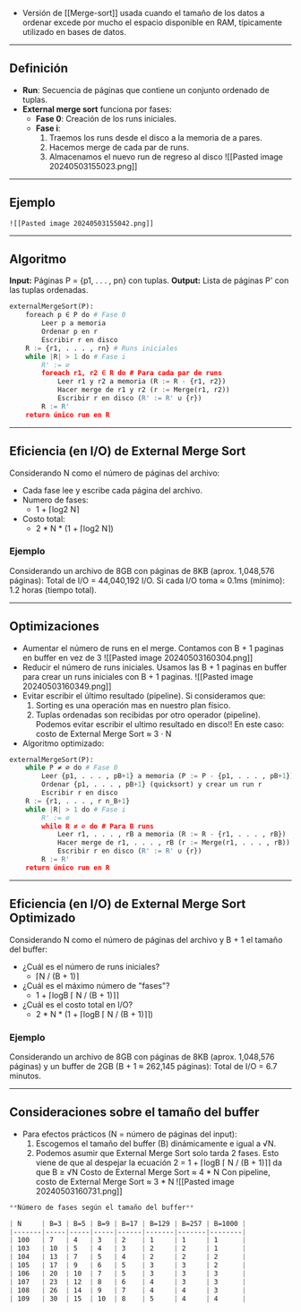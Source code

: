 - Versión de [[Merge-sort]] usada cuando el tamaño de los datos a ordenar excede por mucho el espacio disponible en RAM, típicamente utilizado en bases de datos.

---

## Definición
- **Run**: Secuencia de páginas que contiene un conjunto ordenado de tuplas.
- **External merge sort** funciona por fases:
  - **Fase 0**: Creación de los runs iniciales.
  - **Fase i**:
    1. Traemos los runs desde el disco a la memoria de a pares.
    2. Hacemos merge de cada par de runs.
    3. Almacenamos el nuevo run de regreso al disco
	![[Pasted image 20240503155023.png]]

---

## Ejemplo
	![[Pasted image 20240503155042.png]]

---

## Algoritmo
**Input:** Páginas P = {p1, . . . , pn} con tuplas.
**Output:** Lista de páginas P' con las tuplas ordenadas.
```python
externalMergeSort(P):
    foreach p ∈ P do # Fase 0
        Leer p a memoria
        Ordenar p en r
        Escribir r en disco
    R := {r1, . . . , rn} # Runs iniciales
    while |R| > 1 do # Fase i
        R' := ∅
        foreach r1, r2 ∈ R do # Para cada par de runs
            Leer r1 y r2 a memoria (R := R - {r1, r2})
            Hacer merge de r1 y r2 (r := Merge(r1, r2))
            Escribir r en disco (R' := R' ∪ {r})
        R := R'
    return único run en R
````

---

## Eficiencia (en I/O) de External Merge Sort

Considerando N como el número de páginas del archivo:

- Cada fase lee y escribe cada página del archivo.
- Numero de fases:
    - 1 + ⌈log2 N⌉
- Costo total:
    - 2 * N * (1 + ⌈log2 N⌉)
### Ejemplo
Considerando un archivo de 8GB con páginas de 8KB (aprox. 1,048,576 páginas): 
Total de I/O = 44,040,192 I/O. 
Si cada I/O toma ≈ 0.1ms (mínimo): 1.2 horas (tiempo total).

---

## Optimizaciones
- Aumentar el número de runs en el merge. Contamos con B + 1 paginas en buffer en vez de 3
 ![[Pasted image 20240503160304.png]]
- Reducir el número de runs iniciales. Usamos las B + 1 paginas en buffer para crear un runs iniciales con B + 1 paginas.
	 ![[Pasted image 20240503160349.png]]
- Evitar escribir el último resultado (pipeline). Si consideramos que:
	1. Sorting es una operación mas en nuestro plan físico.
	2. Tuplas ordenadas son recibidas por otro operador (pipeline).
	Podemos evitar escribir el ultimo resultado en disco!!
	En este caso: costo de External Merge Sort ≈ 3 ⋅ N
- Algoritmo optimizado:
```python
externalMergeSort(P):
    while P ≠ ∅ do # Fase 0
        Leer {p1, . . . , pB+1} a memoria (P := P - {p1, . . . , pB+1})
        Ordenar {p1, . . . , pB+1} (quicksort) y crear un run r
        Escribir r en disco
    R := {r1, . . . , r n_B+1}
    while |R| > 1 do # Fase i
        R' := ∅
        while R ≠ ∅ do # Para B runs
            Leer r1, . . . , rB a memoria (R := R - {r1, . . . , rB})
            Hacer merge de r1, . . . , rB (r := Merge(r1, . . . , rB))
            Escribir r en disco (R' := R' ∪ {r})
        R := R'
    return único run en R
```

---

## Eficiencia (en I/O) de External Merge Sort Optimizado
Considerando N como el número de páginas del archivo y B + 1 el tamaño del buffer:
- ¿Cuál es el número de runs iniciales?
    - ⌈N / (B + 1)⌉
- ¿Cuál es el máximo número de "fases"?
    - 1 + ⌈logB ⌈ N / (B + 1)⌉⌉
- ¿Cuál es el costo total en I/O?
    - 2 * N * (1 + ⌈logB ⌈ N / (B + 1)⌉⌉)
### Ejemplo

Considerando un archivo de 8GB con páginas de 8KB (aprox. 1,048,576 páginas) y un buffer de 2GB (B + 1 ≈ 262,145 páginas): Total de I/O = 6.7 minutos.

---

## Consideraciones sobre el tamaño del buffer
- Para efectos prácticos (N = número de páginas del input):
  1. Escogemos el tamaño del buffer (B) dinámicamente e igual a √N.
  2. Podemos asumir que External Merge Sort solo tarda 2 fases. Esto viene de que al despejar la ecuación 2 = 1 + ⌈logB ⌈ N / (B + 1)⌉⌉ da que B ≥ √N
     Costo de External Merge Sort ≈ 4 * N
     Con pipeline, costo de External Merge Sort ≈ 3  * N
![[Pasted image 20240503160731.png]]
```css
**Número de fases según el tamaño del buffer**

| N     | B=3 | B=5 | B=9 | B=17 | B=129 | B=257 | B=1000 |
|-------|-----|-----|-----|------|-------|-------|--------|
| 100   | 7   | 4   | 3   | 2    | 1     | 1     | 1      |
| 103   | 10  | 5   | 4   | 3    | 2     | 2     | 1      |
| 104   | 13  | 7   | 5   | 4    | 2     | 2     | 2      |
| 105   | 17  | 9   | 6   | 5    | 3     | 3     | 2      |
| 106   | 20  | 10  | 7   | 5    | 3     | 3     | 3      |
| 107   | 23  | 12  | 8   | 6    | 4     | 3     | 3      |
| 108   | 26  | 14  | 9   | 7    | 4     | 4     | 3      |
| 109   | 30  | 15  | 10  | 8    | 5     | 4     | 4      |
```
